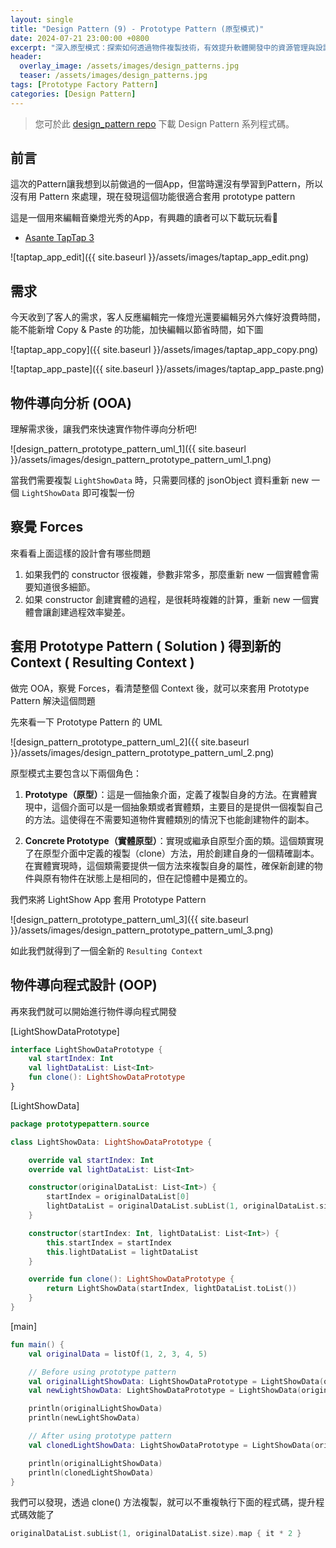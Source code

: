 ```yaml
---
layout: single
title: "Design Pattern (9) - Prototype Pattern (原型模式)"
date: 2024-07-21 23:00:00 +0800
excerpt: "深入原型模式：探索如何透過物件複製技術，有效提升軟體開發中的資源管理與設計模式的靈活性。"
header:
  overlay_image: /assets/images/design_patterns.jpg
  teaser: /assets/images/design_patterns.jpg
tags: [Prototype Factory Pattern]
categories: [Design Pattern]
---
```


> 您可於此 [design_pattern repo](https://github.com/nickhuangcyh/design_pattern) 下載 Design Pattern 系列程式碼。

## 前言

這次的Pattern讓我想到以前做過的一個App，但當時還沒有學習到Pattern，所以沒有用 Pattern 來處理，現在發現這個功能很適合套用 prototype pattern

這是一個用來編輯音樂燈光秀的App，有興趣的讀者可以下載玩玩看🙂
* [Asante TapTap 3](https://apps.apple.com/tw/app/asante-taptap-3/id1581054107?platform=iphone)

![taptap_app_edit]({{ site.baseurl }}/assets/images/taptap_app_edit.png)

## 需求

今天收到了客人的需求，客人反應編輯完一條燈光還要編輯另外六條好浪費時間，能不能新增 Copy & Paste 的功能，加快編輯以節省時間，如下圖

![taptap_app_copy]({{ site.baseurl }}/assets/images/taptap_app_copy.png)

![taptap_app_paste]({{ site.baseurl }}/assets/images/taptap_app_paste.png)

## 物件導向分析 (OOA)

理解需求後，讓我們來快速實作物件導向分析吧!

![design_pattern_prototype_pattern_uml_1]({{ site.baseurl }}/assets/images/design_pattern_prototype_pattern_uml_1.png)

當我們需要複製 `LightShowData` 時，只需要同樣的 jsonObject 資料重新 new 一個 `LightShowData` 即可複製一份

## 察覺 Forces

來看看上面這樣的設計會有哪些問題
1. 如果我們的 constructor 很複雜，參數非常多，那麼重新 new 一個實體會需要知道很多細節。
2. 如果 constructor 創建實體的過程，是很耗時複雜的計算，重新 new 一個實體會讓創建過程效率變差。

## 套用 Prototype Pattern ( Solution ) 得到新的 Context ( Resulting Context )

做完 OOA，察覺 Forces，看清楚整個 Context 後，就可以來套用 Prototype Pattern 解決這個問題

先來看一下 Prototype Pattern 的 UML

![design_pattern_prototype_pattern_uml_2]({{ site.baseurl }}/assets/images/design_pattern_prototype_pattern_uml_2.png)

原型模式主要包含以下兩個角色：

1. **Prototype（原型）**：這是一個抽象介面，定義了複製自身的方法。在實體實現中，這個介面可以是一個抽象類或者實體類，主要目的是提供一個複製自己的方法。這使得在不需要知道物件實體類別的情況下也能創建物件的副本。

2. **Concrete Prototype（實體原型）**：實現或繼承自原型介面的類。這個類實現了在原型介面中定義的複製（clone）方法，用於創建自身的一個精確副本。在實體實現時，這個類需要提供一個方法來複製自身的屬性，確保新創建的物件與原有物件在狀態上是相同的，但在記憶體中是獨立的。

我們來將 LightShow App 套用 Prototype Pattern

![design_pattern_prototype_pattern_uml_3]({{ site.baseurl }}/assets/images/design_pattern_prototype_pattern_uml_3.png)

如此我們就得到了一個全新的 `Resulting Context`

## 物件導向程式設計 (OOP)

再來我們就可以開始進行物件導向程式開發

[LightShowDataPrototype]

```kotlin
interface LightShowDataPrototype {
    val startIndex: Int
    val lightDataList: List<Int>
    fun clone(): LightShowDataPrototype
}
```

[LightShowData]

```kotlin
package prototypepattern.source

class LightShowData: LightShowDataPrototype {

    override val startIndex: Int
    override val lightDataList: List<Int>

    constructor(originalDataList: List<Int>) {
        startIndex = originalDataList[0]
        lightDataList = originalDataList.subList(1, originalDataList.size).map { it * 2 }
    }

    constructor(startIndex: Int, lightDataList: List<Int>) {
        this.startIndex = startIndex
        this.lightDataList = lightDataList
    }

    override fun clone(): LightShowDataPrototype {
        return LightShowData(startIndex, lightDataList.toList())
    }
}
```

[main]

```kotlin
fun main() {
    val originalData = listOf(1, 2, 3, 4, 5)

    // Before using prototype pattern
    val originalLightShowData: LightShowDataPrototype = LightShowData(originalData)
    val newLightShowData: LightShowDataPrototype = LightShowData(originalData)

    println(originalLightShowData)
    println(newLightShowData)

    // After using prototype pattern
    val clonedLightShowData: LightShowDataPrototype = LightShowData(originalData)

    println(originalLightShowData)
    println(clonedLightShowData)
}
```

我們可以發現，透過 clone() 方法複製，就可以不重複執行下面的程式碼，提升程式碼效能了
```kotlin 
originalDataList.subList(1, originalDataList.size).map { it * 2 }
```
